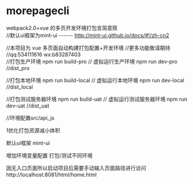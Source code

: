 # morepagecli
webpack2.0+vue 的多页开发环境打包言简意赅<br>
//默认ui框架为mint-ui ------  http://mint-ui.github.io/docs/#!/zh-cn2<br>

//本项目为 vue 多页面自动构建打包配置+开发环境  //更多功能敬请期待 //qq:534111616 wx:b83287403<br>
//打包生产环境 npm run build-pro
// 虚拟运行生产环境 npm run dev-pro   //dist_pro


//打包本地环境 npm run build-local
// 虚拟运行本地环境 npm run dev-local  //dist_local

//打包测试服务器环境 npm run build-uat
// 虚拟运行测试服务器环境 npm run dev-uat  //dist_uat

//环境配置src/api_js

<p>1优化打包资源减小体积 </p>

<p>默认ui框架 mint-ui</p>
<p>增加环境变量配置 打包/测试不同环境</p>

因无入口页面所以启动项目后需要手动输入页面路径进行访问
 http://localhost:8081/html/home.html
